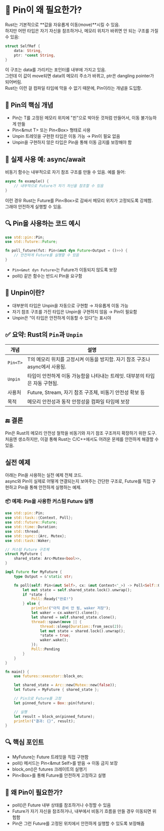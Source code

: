 # 📌 Pin이 왜 필요한가?
Rust는 기본적으로 **값을 자유롭게 이동(move)**시킬 수 있음.  
하지만 어떤 타입은 자기 자신을 참조하거나, 메모리 위치가 바뀌면 안 되는 구조를 가질 수 있음:
```rust
struct SelfRef {
    data: String,
    ptr: *const String,
}
```

이 구조는 data를 가리키는 포인터를 내부에 가지고 있음.  
그런데 이 값이 move되면 data의 메모리 주소가 바뀌고, ptr은 dangling pointer가 되어버림.  
Rust는 이런 걸 컴파일 타임에 막을 수 없기 때문에, Pin이라는 개념을 도입함.


## 🧠 Pin의 핵심 개념
- Pin<T>는 T를 고정된 메모리 위치에 "핀"으로 박아둔 것처럼 만들어서, 이동 불가능하게 만듦
- Pin<&mut T> 또는 Pin<Box<T>> 형태로 사용
- Unpin 트레잇을 구현한 타입은 이동 가능 → Pin이 필요 없음
- Unpin을 구현하지 않은 타입은 Pin을 통해 이동 금지를 보장해야 함

## 🧪 실제 사용 예: async/await
비동기 함수는 내부적으로 자기 참조 구조를 만들 수 있음. 예를 들어:
```rust
async fn example() {
    // 내부적으로 Future가 자기 자신을 참조할 수 있음
}
```


이런 경우 Rust는 Future를 Pin<Box<dyn Future>>로 감싸서 메모리 위치가 고정되도록 강제함.  
그래야 안전하게 실행할 수 있음.

## 🔍 Pin을 사용하는 코드 예시
```rust
use std::pin::Pin;
use std::future::Future;

fn poll_future(fut: Pin<&mut dyn Future<Output = ()>>) {
    // 안전하게 Future를 실행할 수 있음
}
```

- `Pin<&mut dyn Future>`는 Future가 이동되지 않도록 보장
- poll() 같은 함수는 반드시 Pin을 요구함

## 🧩 Unpin이란?
- 대부분의 타입은 Unpin을 자동으로 구현함 → 자유롭게 이동 가능
- 자기 참조 구조를 가진 타입은 Unpin을 구현하지 않음 → Pin이 필요함
- Unpin은 “이 타입은 안전하게 이동할 수 있다”는 표시야

## ✅ 요약: Rust의 `Pin`과 `Unpin`

| 개념     | 설명                                                                 |
|----------|----------------------------------------------------------------------|
| `Pin<T>` | T의 메모리 위치를 고정시켜 이동을 방지함. 자기 참조 구조나 async에서 사용됨. |
| `Unpin`  | 타입이 안전하게 이동 가능함을 나타내는 트레잇. 대부분의 타입은 자동 구현됨. |
| 사용처   | Future, Stream, 자기 참조 구조체, 비동기 안전성 확보 등                  |
| 목적     | 메모리 안전성과 동작 안정성을 컴파일 타임에 보장                         |


## 🔚 결론
Pin은 Rust의 메모리 안전성 철학을 비동기와 자기 참조 구조까지 확장하기 위한 도구. 
처음엔 생소하지만, 이걸 통해 Rust는 C/C++에서도 어려운 문제를 안전하게 해결할 수 있음.


## 실전 예제
아래는 Pin을 사용하는 실전 예제 전체 코드.  
async와 Pin이 실제로 어떻게 연결되는지 보여주는 간단한 구조로, Future를 직접 구현하고 Pin을 통해 안전하게 실행하는 예제.

### 📦 예제: Pin을 사용한 커스텀 Future 실행
```rust
use std::pin::Pin;
use std::task::{Context, Poll};
use std::future::Future;
use std::time::Duration;
use std::thread;
use std::sync::{Arc, Mutex};
use std::task::Waker;

// 커스텀 Future 구조체
struct MyFuture {
    shared_state: Arc<Mutex<bool>>,
}

impl Future for MyFuture {
    type Output = &'static str;

    fn poll(self: Pin<&mut Self>, cx: &mut Context<'_>) -> Poll<Self::Output> {
        let mut state = self.shared_state.lock().unwrap();
        if *state {
            Poll::Ready("완료!")
        } else {
            println!("아직 준비 안 됨, waker 저장");
            let waker = cx.waker().clone();
            let shared = self.shared_state.clone();
            thread::spawn(move || {
                thread::sleep(Duration::from_secs(2));
                let mut state = shared.lock().unwrap();
                *state = true;
                waker.wake();
            });
            Poll::Pending
        }
    }
}

fn main() {
    use futures::executor::block_on;

    let shared_state = Arc::new(Mutex::new(false));
    let future = MyFuture { shared_state };

    // Pin으로 Future를 고정
    let pinned_future = Box::pin(future);

    // 실행
    let result = block_on(pinned_future);
    println!("결과: {}", result);
}

```

## 🔍 핵심 포인트
- MyFuture는 Future 트레잇을 직접 구현함
- poll() 메서드는 Pin<&mut Self>를 받음 → 이동 금지 보장
- block_on()은 futures 크레이트의 실행기
- Pin<Box<T>>를 통해 Future를 안전하게 고정하고 실행

## 🧠 왜 Pin이 필요한가?
- poll()은 Future 내부 상태를 참조하거나 수정할 수 있음
- Future가 자기 자신을 참조하거나, 내부에서 비동기 흐름을 만들 경우 이동되면 위험함
- Pin은 그런 Future를 고정된 위치에서 안전하게 실행할 수 있도록 보장해줌
